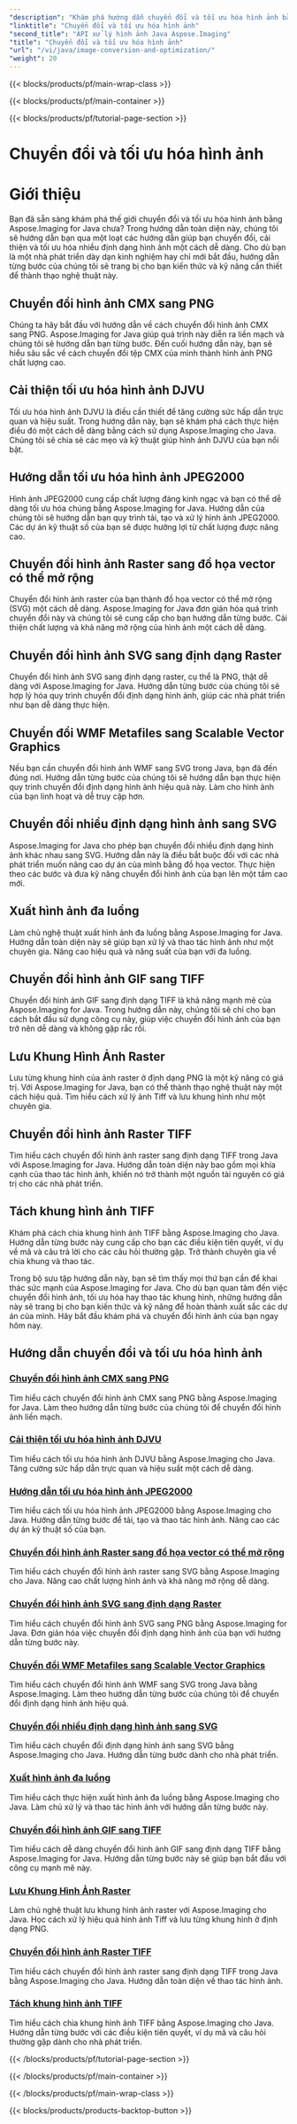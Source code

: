 ```yaml
---
"description": "Khám phá hướng dẫn chuyển đổi và tối ưu hóa hình ảnh bằng Aspose.Imaging cho Java. Tìm hiểu cách chuyển đổi, cải thiện và tối ưu hóa nhiều định dạng hình ảnh một cách dễ dàng."
"linktitle": "Chuyển đổi và tối ưu hóa hình ảnh"
"second_title": "API xử lý hình ảnh Java Aspose.Imaging"
"title": "Chuyển đổi và tối ưu hóa hình ảnh"
"url": "/vi/java/image-conversion-and-optimization/"
"weight": 20
---
```


{{< blocks/products/pf/main-wrap-class >}}

{{< blocks/products/pf/main-container >}}

{{< blocks/products/pf/tutorial-page-section >}}

# Chuyển đổi và tối ưu hóa hình ảnh


# Giới thiệu

Bạn đã sẵn sàng khám phá thế giới chuyển đổi và tối ưu hóa hình ảnh bằng Aspose.Imaging for Java chưa? Trong hướng dẫn toàn diện này, chúng tôi sẽ hướng dẫn bạn qua một loạt các hướng dẫn giúp bạn chuyển đổi, cải thiện và tối ưu hóa nhiều định dạng hình ảnh một cách dễ dàng. Cho dù bạn là một nhà phát triển dày dạn kinh nghiệm hay chỉ mới bắt đầu, hướng dẫn từng bước của chúng tôi sẽ trang bị cho bạn kiến thức và kỹ năng cần thiết để thành thạo nghệ thuật này.

## Chuyển đổi hình ảnh CMX sang PNG

Chúng ta hãy bắt đầu với hướng dẫn về cách chuyển đổi hình ảnh CMX sang PNG. Aspose.Imaging for Java giúp quá trình này diễn ra liền mạch và chúng tôi sẽ hướng dẫn bạn từng bước. Đến cuối hướng dẫn này, bạn sẽ hiểu sâu sắc về cách chuyển đổi tệp CMX của mình thành hình ảnh PNG chất lượng cao.

## Cải thiện tối ưu hóa hình ảnh DJVU

Tối ưu hóa hình ảnh DJVU là điều cần thiết để tăng cường sức hấp dẫn trực quan và hiệu suất. Trong hướng dẫn này, bạn sẽ khám phá cách thực hiện điều đó một cách dễ dàng bằng cách sử dụng Aspose.Imaging cho Java. Chúng tôi sẽ chia sẻ các mẹo và kỹ thuật giúp hình ảnh DJVU của bạn nổi bật.

## Hướng dẫn tối ưu hóa hình ảnh JPEG2000

Hình ảnh JPEG2000 cung cấp chất lượng đáng kinh ngạc và bạn có thể dễ dàng tối ưu hóa chúng bằng Aspose.Imaging for Java. Hướng dẫn của chúng tôi sẽ hướng dẫn bạn quy trình tải, tạo và xử lý hình ảnh JPEG2000. Các dự án kỹ thuật số của bạn sẽ được hưởng lợi từ chất lượng được nâng cao.

## Chuyển đổi hình ảnh Raster sang đồ họa vector có thể mở rộng

Chuyển đổi hình ảnh raster của bạn thành đồ họa vector có thể mở rộng (SVG) một cách dễ dàng. Aspose.Imaging for Java đơn giản hóa quá trình chuyển đổi này và chúng tôi sẽ cung cấp cho bạn hướng dẫn từng bước. Cải thiện chất lượng và khả năng mở rộng của hình ảnh một cách dễ dàng.

## Chuyển đổi hình ảnh SVG sang định dạng Raster

Chuyển đổi hình ảnh SVG sang định dạng raster, cụ thể là PNG, thật dễ dàng với Aspose.Imaging for Java. Hướng dẫn từng bước của chúng tôi sẽ hợp lý hóa quy trình chuyển đổi định dạng hình ảnh, giúp các nhà phát triển như bạn dễ dàng thực hiện.

## Chuyển đổi WMF Metafiles sang Scalable Vector Graphics

Nếu bạn cần chuyển đổi hình ảnh WMF sang SVG trong Java, bạn đã đến đúng nơi. Hướng dẫn từng bước của chúng tôi sẽ hướng dẫn bạn thực hiện quy trình chuyển đổi định dạng hình ảnh hiệu quả này. Làm cho hình ảnh của bạn linh hoạt và dễ truy cập hơn.

## Chuyển đổi nhiều định dạng hình ảnh sang SVG

Aspose.Imaging for Java cho phép bạn chuyển đổi nhiều định dạng hình ảnh khác nhau sang SVG. Hướng dẫn này là điều bắt buộc đối với các nhà phát triển muốn nâng cao dự án của mình bằng đồ họa vector. Thực hiện theo các bước và đưa kỹ năng chuyển đổi hình ảnh của bạn lên một tầm cao mới.

## Xuất hình ảnh đa luồng

Làm chủ nghệ thuật xuất hình ảnh đa luồng bằng Aspose.Imaging for Java. Hướng dẫn toàn diện này sẽ giúp bạn xử lý và thao tác hình ảnh như một chuyên gia. Nâng cao hiệu quả và năng suất của bạn với đa luồng.

## Chuyển đổi hình ảnh GIF sang TIFF

Chuyển đổi hình ảnh GIF sang định dạng TIFF là khả năng mạnh mẽ của Aspose.Imaging for Java. Trong hướng dẫn này, chúng tôi sẽ chỉ cho bạn cách bắt đầu sử dụng công cụ này, giúp việc chuyển đổi hình ảnh của bạn trở nên dễ dàng và không gặp rắc rối.

## Lưu Khung Hình Ảnh Raster

Lưu từng khung hình của ảnh raster ở định dạng PNG là một kỹ năng có giá trị. Với Aspose.Imaging for Java, bạn có thể thành thạo nghệ thuật này một cách hiệu quả. Tìm hiểu cách xử lý ảnh Tiff và lưu khung hình như một chuyên gia.

## Chuyển đổi hình ảnh Raster TIFF

Tìm hiểu cách chuyển đổi hình ảnh raster sang định dạng TIFF trong Java với Aspose.Imaging for Java. Hướng dẫn toàn diện này bao gồm mọi khía cạnh của thao tác hình ảnh, khiến nó trở thành một nguồn tài nguyên có giá trị cho các nhà phát triển.

## Tách khung hình ảnh TIFF

Khám phá cách chia khung hình ảnh TIFF bằng Aspose.Imaging cho Java. Hướng dẫn từng bước này cung cấp cho bạn các điều kiện tiên quyết, ví dụ về mã và câu trả lời cho các câu hỏi thường gặp. Trở thành chuyên gia về chia khung và thao tác.

Trong bộ sưu tập hướng dẫn này, bạn sẽ tìm thấy mọi thứ bạn cần để khai thác sức mạnh của Aspose.Imaging for Java. Cho dù bạn quan tâm đến việc chuyển đổi hình ảnh, tối ưu hóa hay thao tác khung hình, những hướng dẫn này sẽ trang bị cho bạn kiến thức và kỹ năng để hoàn thành xuất sắc các dự án của mình. Hãy bắt đầu khám phá và chuyển đổi hình ảnh của bạn ngay hôm nay.
## Hướng dẫn chuyển đổi và tối ưu hóa hình ảnh
### [Chuyển đổi hình ảnh CMX sang PNG](./convert-cmx-to-png-image/)
Tìm hiểu cách chuyển đổi hình ảnh CMX sang PNG bằng Aspose.Imaging for Java. Làm theo hướng dẫn từng bước của chúng tôi để chuyển đổi hình ảnh liền mạch.
### [Cải thiện tối ưu hóa hình ảnh DJVU](./improve-djvu-image-optimization/)
Tìm hiểu cách tối ưu hóa hình ảnh DJVU bằng Aspose.Imaging cho Java. Tăng cường sức hấp dẫn trực quan và hiệu suất một cách dễ dàng.
### [Hướng dẫn tối ưu hóa hình ảnh JPEG2000](./jpeg2000-image-optimization-guide/)
Tìm hiểu cách tối ưu hóa hình ảnh JPEG2000 bằng Aspose.Imaging cho Java. Hướng dẫn từng bước để tải, tạo và thao tác hình ảnh. Nâng cao các dự án kỹ thuật số của bạn.
### [Chuyển đổi hình ảnh Raster sang đồ họa vector có thể mở rộng](./convert-raster-images-to-scalable-vector-graphics/)
Tìm hiểu cách chuyển đổi hình ảnh raster sang SVG bằng Aspose.Imaging cho Java. Nâng cao chất lượng hình ảnh và khả năng mở rộng dễ dàng.
### [Chuyển đổi hình ảnh SVG sang định dạng Raster](./convert-svg-images-to-raster-format/)
Tìm hiểu cách chuyển đổi hình ảnh SVG sang PNG bằng Aspose.Imaging for Java. Đơn giản hóa việc chuyển đổi định dạng hình ảnh của bạn với hướng dẫn từng bước này.
### [Chuyển đổi WMF Metafiles sang Scalable Vector Graphics](./convert-wmf-metafiles-to-scalable-vector-graphics/)
Tìm hiểu cách chuyển đổi hình ảnh WMF sang SVG trong Java bằng Aspose.Imaging. Làm theo hướng dẫn từng bước của chúng tôi để chuyển đổi định dạng hình ảnh hiệu quả.
### [Chuyển đổi nhiều định dạng hình ảnh sang SVG](./convert-various-image-formats-to-svg/)
Tìm hiểu cách chuyển đổi định dạng hình ảnh sang SVG bằng Aspose.Imaging cho Java. Hướng dẫn từng bước dành cho nhà phát triển.
### [Xuất hình ảnh đa luồng](./multi-threaded-image-export/)
Tìm hiểu cách thực hiện xuất hình ảnh đa luồng bằng Aspose.Imaging cho Java. Làm chủ xử lý và thao tác hình ảnh với hướng dẫn từng bước này.
### [Chuyển đổi hình ảnh GIF sang TIFF](./gif-to-tiff-image-conversion/)
Tìm hiểu cách dễ dàng chuyển đổi hình ảnh GIF sang định dạng TIFF bằng Aspose.Imaging for Java. Hướng dẫn từng bước này sẽ giúp bạn bắt đầu với công cụ mạnh mẽ này.
### [Lưu Khung Hình Ảnh Raster](./raster-image-frame-saving/)
Làm chủ nghệ thuật lưu khung hình ảnh raster với Aspose.Imaging cho Java. Học cách xử lý hiệu quả hình ảnh Tiff và lưu từng khung hình ở định dạng PNG.
### [Chuyển đổi hình ảnh Raster TIFF](./raster-image-tiff-conversion/)
Tìm hiểu cách chuyển đổi hình ảnh raster sang định dạng TIFF trong Java bằng Aspose.Imaging cho Java. Hướng dẫn toàn diện về thao tác hình ảnh.
### [Tách khung hình ảnh TIFF](./tiff-image-frame-splitting/)
Tìm hiểu cách chia khung hình ảnh TIFF bằng Aspose.Imaging cho Java. Hướng dẫn từng bước với các điều kiện tiên quyết, ví dụ mã và câu hỏi thường gặp dành cho nhà phát triển.

{{< /blocks/products/pf/tutorial-page-section >}}

{{< /blocks/products/pf/main-container >}}

{{< /blocks/products/pf/main-wrap-class >}}

{{< blocks/products/products-backtop-button >}}